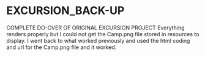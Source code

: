 # EXCURSION_BACK-UP
COMPLETE DO-OVER OF ORIGINAL EXCURSION PROJECT
Everything renders properly but I could not get the Camp.png file stored in resources to display. I went back to what worked previously and used the html coding and url for the Camp.png file and it worked.
